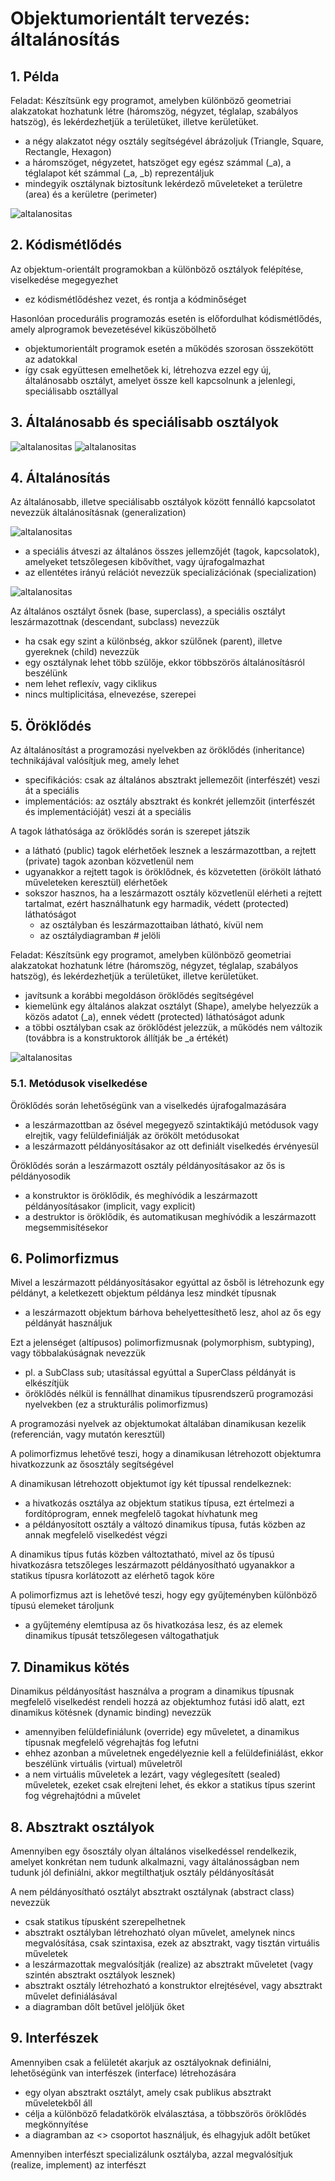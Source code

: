 # Objektumorientált tervezés: általánosítás

## 1. Példa

Feladat: Készítsünk egy programot, amelyben különböző geometriai alakzatokat hozhatunk létre (háromszög, négyzet, téglalap, szabályos hatszög), és lekérdezhetjük a területüket, illetve kerületüket.
- a négy alakzatot négy osztály segítségével ábrázoljuk (Triangle, Square, Rectangle, Hexagon)
- a háromszöget, négyzetet, hatszöget egy egész számmal (_a), a téglalapot két számmal (_a, _b) reprezentáljuk
- mindegyik osztálynak biztosítunk lekérdező műveleteket a területre (area) és a kerületre (perimeter)

![altalanositas](images/altalanositas-pelda.png)

## 2. Kódismétlődés

Az objektum-orientált programokban a különböző osztályok felépítése, viselkedése megegyezhet
- ez kódismétlődéshez vezet, és rontja a kódminőséget

Hasonlóan procedurális programozás esetén is előfordulhat kódismétlődés, amely alprogramok bevezetésével kiküszöbölhető
- objektumorientált programok esetén a működés szorosan összekötött az adatokkal
- így csak együttesen emelhetőek ki, létrehozva ezzel egy új, általánosabb osztályt, amelyet össze kell kapcsolnunk a jelenlegi, speciálisabb osztállyal

## 3. Általánosabb és speciálisabb osztályok

![altalanositas](images/altalanositas-spec.png)
![altalanositas](images/altalanositas-spec-2.png)

## 4. Általánosítás

Az általánosabb, illetve speciálisabb osztályok között fennálló kapcsolatot nevezzük általánosításnak (generalization)

![altalanositas](images/altalanositas-jeloles.png) 

- a speciális átveszi az általános összes jellemzőjét (tagok, kapcsolatok), amelyeket tetszőlegesen kibővíthet, vagy újrafogalmazhat
- az ellentétes irányú relációt nevezzük specializációnak (specialization)

![altalanositas](images/altalanositas-jeloles-pelda.png) 

Az általános osztályt ősnek (base, superclass), a speciális osztályt leszármazottnak (descendant, subclass) nevezzük
- ha csak egy szint a különbség, akkor szülőnek (parent), illetve gyereknek (child) nevezzük
- egy osztálynak lehet több szülője, ekkor többszörös általánosításról beszélünk
- nem lehet reflexív, vagy ciklikus
- nincs multiplicitása, elnevezése, szerepei

## 5. Öröklődés

Az általánosítást a programozási nyelvekben az öröklődés (inheritance) technikájával valósítjuk meg, amely lehet
- specifikációs: csak az általános absztrakt jellemezőit (interfészét) veszi át a speciális
- implementációs: az osztály absztrakt és konkrét jellemzőit (interfészét és implementációját) veszi át a speciális

A tagok láthatósága az öröklődés során is szerepet játszik
- a látható (public) tagok elérhetőek lesznek a leszármazottban, a rejtett (private) tagok azonban közvetlenül nem
- ugyanakkor a rejtett tagok is öröklődnek, és közvetetten (örökölt látható műveleteken keresztül) elérhetőek
- sokszor hasznos, ha a leszármazott osztály közvetlenül elérheti a rejtett tartalmat, ezért használhatunk egy harmadik, védett (protected) láthatóságot
    - az osztályban és leszármazottaiban látható, kívül nem
    - az osztálydiagramban # jelöli

Feladat: Készítsünk egy programot, amelyben különböző geometriai alakzatokat hozhatunk létre (háromszög, négyzet, téglalap, szabályos hatszög), és lekérdezhetjük a területüket, illetve kerületüket.
- javítsunk a korábbi megoldáson öröklődés segítségével
- kiemelünk egy általános alakzat osztályt (Shape), amelybe helyezzük a közös adatot (_a), ennek védett (protected) láthatóságot adunk
- a többi osztályban csak az öröklődést jelezzük, a működés nem változik (továbbra is a konstruktorok állítják be _a értékét) 

![altalanositas](images/orokolodes-pelda.png) 

### 5.1. Metódusok viselkedése

Öröklődés során lehetőségünk van a viselkedés újrafogalmazására
- a leszármazottban az ősével megegyező szintaktikájú metódusok vagy elrejtik, vagy felüldefiniálják az örökölt metódusokat
- a leszármazott példányosításakor az ott definiált viselkedés érvényesül

Öröklődés során a leszármazott osztály példányosításakor az ős is példányosodik
- a konstruktor is öröklődik, és meghívódik a leszármazott példányosításakor (implicit, vagy explicit)
- a destruktor is öröklődik, és automatikusan meghívódik a leszármazott megsemmisítésekor

## 6. Polimorfizmus

Mivel a leszármazott példányosításakor egyúttal az ősből is létrehozunk egy példányt, a keletkezett objektum példánya lesz mindkét típusnak
- a leszármazott objektum bárhova behelyettesíthető lesz, ahol az ős egy példányát használjuk

Ezt a jelenséget (altípusos) polimorfizmusnak (polymorphism, subtyping), vagy többalakúságnak nevezzük
- pl. a SubClass sub; utasítással egyúttal a SuperClass példányát is elkészítjük
- öröklődés nélkül is fennállhat dinamikus típusrendszerű programozási nyelvekben (ez a strukturális polimorfizmus)

A programozási nyelvek az objektumokat általában dinamikusan kezelik (referencián, vagy mutatón keresztül)

A polimorfizmus lehetővé teszi, hogy a dinamikusan létrehozott objektumra hivatkozzunk az ősosztály segítségével

A dinamikusan létrehozott objektumot így két típussal rendelkeznek:
- a hivatkozás osztálya az objektum statikus típusa, ezt értelmezi a fordítóprogram, ennek megfelelő tagokat hívhatunk meg
- a példányosított osztály a változó dinamikus típusa, futás közben az annak megfelelő viselkedést végzi

A dinamikus típus futás közben változtatható, mivel az ős típusú hivatkozásra tetszőleges leszármazott példányosítható ugyanakkor a statikus típusra korlátozott az elérhető tagok köre

A polimorfizmus azt is lehetővé teszi, hogy egy gyűjteményben különböző típusú elemeket tároljunk
- a gyűjtemény elemtípusa az ős hivatkozása lesz, és az elemek dinamikus típusát tetszőlegesen váltogathatjuk

## 7. Dinamikus kötés

Dinamikus példányosítást használva a program a dinamikus típusnak megfelelő viselkedést rendeli hozzá az objektumhoz futási idő alatt, ezt dinamikus kötésnek (dynamic binding) nevezzük
- amennyiben felüldefiniálunk (override) egy műveletet, a dinamikus típusnak megfelelő végrehajtás fog lefutni
- ehhez azonban a műveletnek engedélyeznie kell a felüldefiniálást, ekkor beszélünk virtuális (virtual) műveletről
- a nem virtuális műveletek a lezárt, vagy véglegesített (sealed) műveletek, ezeket csak elrejteni lehet, és ekkor a statikus típus szerint fog végrehajtódni a művelet

## 8. Absztrakt osztályok

Amennyiben egy ősosztály olyan általános viselkedéssel rendelkezik, amelyet konkrétan nem tudunk alkalmazni, vagy általánosságban nem tudunk jól definiálni, akkor megtilthatjuk  osztály példányosítását

A nem példányosítható osztályt absztrakt osztálynak (abstract class) nevezzük
- csak statikus típusként szerepelhetnek
- absztrakt osztályban létrehozható olyan művelet, amelynek nincs megvalósítása, csak szintaxisa, ezek az absztrakt, vagy tisztán virtuális műveletek
- a leszármazottak megvalósítják (realize) az absztrakt műveletet (vagy szintén absztrakt osztályok lesznek)
- absztrakt osztály létrehozható a konstruktor elrejtésével, vagy absztrakt művelet definiálásával
- a diagramban dőlt betűvel jelöljük őket

## 9. Interfészek

Amennyiben csak a felületét akarjuk az osztályoknak definiálni, lehetőségünk van interfészek (interface) létrehozására
- egy olyan absztrakt osztályt, amely csak publikus absztrakt műveletekből áll
- célja a különböző feladatkörök elválasztása, a többszörös öröklődés megkönnyítése
- a diagramban az <<interface>> csoportot használjuk, és elhagyjuk adőlt betűket

Amennyiben interfészt specializálunk osztályba, azzal megvalósítjuk (realize, implement) az interfészt 





